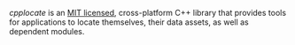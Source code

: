 
*cpplocate* is an [MIT licensed](http://opensource.org/licenses/MIT), cross-platform C++ library that provides tools for applications to locate themselves, their data assets, as well as dependent modules.
